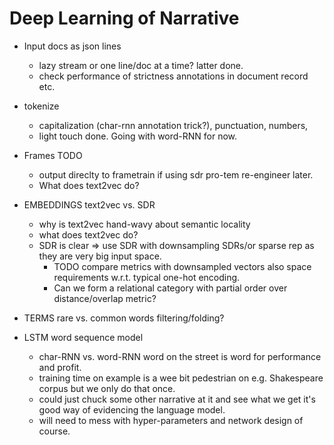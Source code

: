 Deep Learning of Narrative
===========================

- Input docs as json lines
  - lazy stream or one line/doc at a time? latter done.
  - check performance of strictness annotations in document record
    etc.
    
- tokenize
    - capitalization (char-rnn annotation trick?), punctuation, numbers, 
    - light touch done. Going with word-RNN for now. 

- Frames TODO
	- output direclty to frametrain if using sdr pro-tem re-engineer later. 
	- What does text2vec do? 
  
- EMBEDDINGS text2vec vs. SDR

    - why is text2vec hand-wavy about semantic locality
	- what does text2vec do?
    - SDR is clear => use SDR with downsampling SDRs/or sparse rep
      as they are very big input space. 
      - TODO compare metrics with downsampled vectors also space
      requirements w.r.t. typical one-hot encoding.
      - Can we form a relational category with partial
      order over distance/overlap metric?
      

- TERMS rare vs. common words filtering/folding?

- LSTM word sequence model
	- char-RNN vs. word-RNN word on the street is word for performance and profit.
    - training time on example is a wee bit pedestrian on e.g. Shakespeare corpus but
      we only do that once.
    - could just chuck some other narrative at it and see what we get
      it's good way of evidencing the language model.
    - will need to mess with hyper-parameters and network design of course.



   
